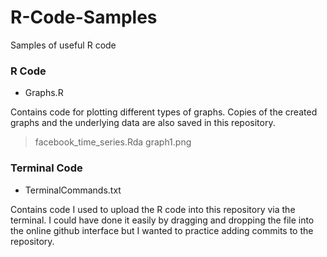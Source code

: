 # R-Code-Samples
Samples of useful R code

### R Code

- Graphs.R
 
 Contains code for plotting different types of graphs.  Copies of the created graphs and the underlying data are also saved in this repository. 
 > facebook_time_series.Rda
 > graph1.png
 
### Terminal Code

- TerminalCommands.txt

 Contains code I used to upload the R code into this repository via the terminal.  I could have done it easily by dragging and dropping the file into the online github interface but I wanted to practice adding commits to the repository.
 
 
